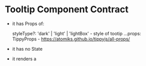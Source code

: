 # Tooltip Component Contract

- it has Props of:

  styleType?: 'dark' | 'light' | 'lightBox' - style of tootip
  ...props: TippyProps - https://atomiks.github.io/tippyjs/all-props/

- it has no State
- it renders a <tooltip>